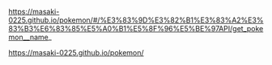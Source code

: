 https://masaki-0225.github.io/pokemon/#/%E3%83%9D%E3%82%B1%E3%83%A2%E3%83%B3%E6%83%85%E5%A0%B1%E5%8F%96%E5%BE%97API/get_pokemon__name_


https://masaki-0225.github.io/pokemon/
